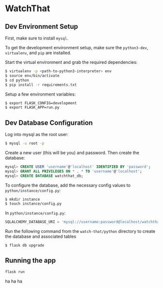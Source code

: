 # WatchThat

## Dev Environment Setup

First, make sure to install `mysql`.

To get the development environment setup, make sure the `python3-dev`, `virtualenv`, and `pip` are installed.

Start the virtual environment and grab the required dependencies:
```bash
$ virtualenv -p <path-to-python3-interpreter> env
$ source env/bin/activate
$ cd python
$ pip install -r requirements.txt
```

Setup a few environment variables:
```bash
$ export FLASK_CONFIG=development
$ export FLASK_APP=run.py
```

## Dev Database Configuration
Log into mysql as the root user:

```bash
$ mysql -u root -p
```

Create a new user (this will be you) and password. Then create the database:

```sql
mysql> CREATE USER 'username'@'localhost' IDENTIFIED BY 'password';
mysql> GRANT ALL PRIVILEGES ON * . * TO 'username'@'localhost';
mysql> CREATE DATABASE watchthat_db;
```

To configure the database, add the necessary config values to `python/instance/config.py`:
```bash
$ mkdir instance
$ touch instance/config.py
```

In `python/instance/config.py`:
```python
SQLALCHEMY_DATABASE_URI = 'mysql://username:password@localhost/watchthat_db'
```
Run the following command from the `watch-that/python` directory to create the database and associated tables
```bash
$ flask db upgrade
```

## Running the app

```bash
flask run
```
ha ha ha
